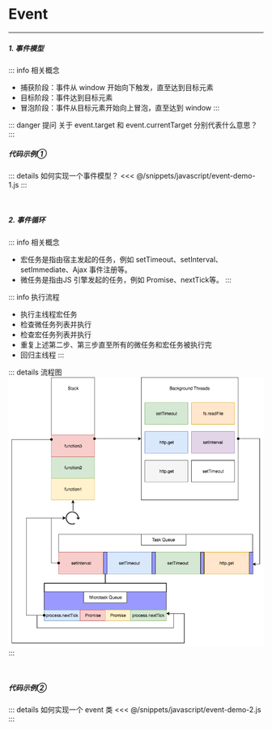 # Event

----

##### 1. 事件模型

::: info 相关概念
+ 捕获阶段：事件从 window 开始向下触发，直至达到目标元素
+ 目标阶段：事件达到目标元素
+ 冒泡阶段：事件从目标元素开始向上冒泡，直至达到 window
:::

::: danger 提问
关于 event.target 和 event.currentTarget 分别代表什么意思？
:::

##### 代码示例①
::: details 如何实现一个事件模型？
<<< @/snippets/javascript/event-demo-1.js
:::

<br />

##### 2. 事件循环

::: info 相关概念
+ 宏任务是指由宿主发起的任务，例如 setTimeout、setInterval、setImmediate、Ajax 事件注册等。
+ 微任务是指由JS 引擎发起的任务，例如 Promise、nextTick等。
:::

::: info 执行流程
+ 执行主线程宏任务
+ 检查微任务列表并执行
+ 检查宏任务列表并执行
+ 重复上述第二步、第三步直至所有的微任务和宏任务被执行完
+ 回归主线程
:::

::: details 流程图
![event loop](../images/event-loop.PNG)
:::

<br />

##### 代码示例②

::: details 如何实现一个 event 类
<<< @/snippets/javascript/event-demo-2.js
:::
